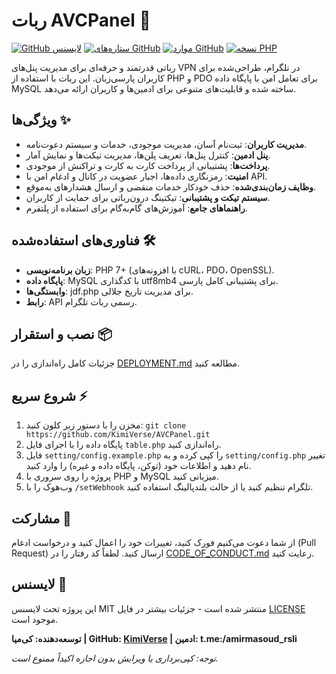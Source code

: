 # ربات AVCPanel 🚀

[![GitHub لایسنس](https://img.shields.io/github/license/KimiVerse/AVCPanel)](https://github.com/KimiVerse/AVCPanel/blob/main/LICENSE)
[![ستاره‌های GitHub](https://img.shields.io/github/stars/KimiVerse/AVCPanel)](https://github.com/KimiVerse/AVCPanel/stargazers)
[![موارد GitHub](https://img.shields.io/github/issues/KimiVerse/AVCPanel)](https://github.com/KimiVerse/AVCPanel/issues)
[![نسخه PHP](https://img.shields.io/badge/php-%3E=7.0-آبی)](https://php.net)

رباتی قدرتمند و حرفه‌ای برای مدیریت پنل‌های VPN در تلگرام، طراحی‌شده برای کاربران پارسی‌زبان. این ربات با استفاده از PHP و PDO برای تعامل امن با پایگاه داده MySQL ساخته شده و قابلیت‌های متنوعی برای ادمین‌ها و کاربران ارائه می‌دهد.

## ویژگی‌ها ✨
- **مدیریت کاربران**: ثبت‌نام آسان، مدیریت موجودی، خدمات و سیستم دعوت‌نامه.
- **پنل ادمین**: کنترل پنل‌ها، تعریف پلن‌ها، مدیریت تیکت‌ها و نمایش آمار.
- **پرداخت‌ها**: پشتیبانی از پرداخت کارت به کارت و تراکنش از موجودی.
- **امنیت**: رمزنگاری داده‌ها، اجبار عضویت در کانال و ادغام امن با API.
- **وظایف زمان‌بندی‌شده**: حذف خودکار خدمات منقضی و ارسال هشدارهای به‌موقع.
- **سیستم تیکت و پشتیبانی**: تیکتینگ درون‌رباتی برای حمایت از کاربران.
- **راهنماهای جامع**: آموزش‌های گام‌به‌گام برای استفاده از پلتفرم.

## فناوری‌های استفاده‌شده 🛠️
- **زبان برنامه‌نویسی**: PHP 7+ (با افزونه‌های cURL، PDO، OpenSSL).
- **پایگاه داده**: MySQL با کدگذاری utf8mb4 برای پشتیبانی کامل پارسی.
- **وابستگی‌ها**: jdf.php برای مدیریت تاریخ جلالی.
- **رابط**: API رسمی ربات تلگرام.

## نصب و استقرار 📦
جزئیات کامل راه‌اندازی را در [DEPLOYMENT.md](DEPLOYMENT.md) مطالعه کنید.

## شروع سریع ⚡
1. مخزن را با دستور زیر کلون کنید: `git clone https://github.com/KimiVerse/AVCPanel.git`
2. پایگاه داده را با اجرای فایل `table.php` راه‌اندازی کنید.
3. فایل `setting/config.example.php` را کپی کرده و به `setting/config.php` تغییر نام دهید و اطلاعات خود (توکن، پایگاه داده و غیره) را وارد کنید.
4. پروژه را روی سروری با PHP و MySQL میزبانی کنید.
5. وب‌هوک را با `/setWebhook` تلگرام تنظیم کنید یا از حالت بلندپالینگ استفاده کنید.

## مشارکت 🤝
از شما دعوت می‌کنیم فورک کنید، تغییرات خود را اعمال کنید و درخواست ادغام (Pull Request) ارسال کنید. لطفاً کد رفتار را در [CODE_OF_CONDUCT.md](CODE_OF_CONDUCT.md) رعایت کنید.

## لایسنس 📄
این پروژه تحت لایسنس MIT منتشر شده است - جزئیات بیشتر در فایل [LICENSE](LICENSE) موجود است.

**توسعه‌دهنده: کی‌میا | GitHub: [KimiVerse](https://github.com/KimiVerse/AVCPanel) | ادمین: t.me:/amirmasoud_rsli**

*توجه: کپی‌برداری یا ویرایش بدون اجازه اکیداً ممنوع است.*